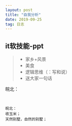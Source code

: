 ```yaml
---
layout: post
title: "自我分析"
date: 2019-09-25
tag: 日志
---
```






## it软技能-ppt

> 
>
> - 家乡+风景
> - 美食
> - 逻辑思维（：写和说）
> - 送大家一句话











皖北：

```


皖北：
收玉米；
天然别墅，自然的别墅；


```

